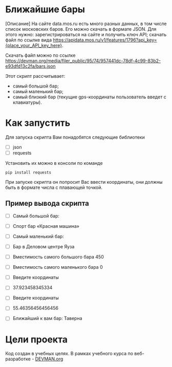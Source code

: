 
# Ближайшие бары

[Описание]
На сайте data.mos.ru есть много разных данных, в том числе список московских баров. Его можно скачать в формате JSON. Для этого нужно:
зарегистрироваться на сайте и получить ключ API;
скачать файл по ссылке вида https://apidata.mos.ru/v1/features/1796?api_key={place_your_API_key_here}.

Скачать файл можно по ссылке https://devman.org/media/filer_public/95/74/957441dc-78df-4c99-83b2-e93dfd13c2fa/bars.json

   

Этот скрипт рассчитывает:

 - самый большой бар; 
 - самый маленький бар;
 - самый близкий бар (текущие gps-координаты пользователь введет с клавиатуры).





# Как запустить
Для запуска скрипта Вам понадобятся следующие библиотеки

 - [ ] json
 - [ ] requests
 
 Установить их можно в консоли по команде
 

    pip install requests

 При запуске скрипта он попросит Вас ввести координаты, они должны быть в формате числа с плавающей точкой.

## Пример вывода скрипта

 - [ ] Самый большой бар: 
 - [ ] Спорт бар «Красная машина»
 - [ ] Самый маленький бар: 
 - [ ] Бар в Деловом центре Яуза
 - [ ] Вместимость самого большого бара 450
 - [ ] Вместимость самого маленького бара 0
 - [ ] Введите координаты
 - [ ] 37.923458345334
 - [ ] Введите координаты
 - [ ] 55.46356456456456
 - [ ] Ближайший к вам бар:  Таверна


# Цели проекта

Код создан в учебных целях. В рамках учебного курса по веб-разработке - [DEVMAN.org](https://devman.org)
